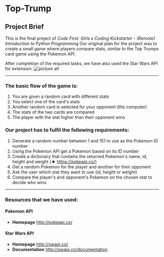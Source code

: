 # Top-Trump #
## Project Brief 
This is the final project of _Code First: Girls x Coding Kickstarter - (Remote) Introduction to Python Programming_
Our original plan for the project was to create a small game where players compare stats, similar to the Top Trumps card game using the Pokemon API. 

After completion of the required tasks, we have also used the Star Wars API for extension.
![picture alt](https://user-images.githubusercontent.com/67553615/134175182-c4b0e910-4f58-4533-bbe3-407a6cbbb697.jpg "Pokemon API")
- - - -- - - -- - - -- - - -- - - -- - - -- - - -- - - -- - - -- - - -- - - -- - - -- - - -- - - -- - 
### The basic flow of the game is: 
1. You are given a random card with different stats
2. You select one of the card's stats
3. Another random card is selected for your opponent (the computer)
4. The stats of the two cards are compared
5. The player with the stat higher than their opponent wins

### Our project has to fulfil the following requirements: 

1. Generate a random number between 1 and 151 to use as the Pokemon ID number
2. Using the Pokemon API get a Pokemon based on its ID number
3. Create a dictionary that contains the returned Pokemon's name, id, height and weight (★
https://pokeapi.co/)
4. Get a random Pokemon for the player and another for their opponent
5. Ask the user which stat they want to use (id, height or weight)
6. Compare the player's and opponent's Pokemon on the chosen stat to decide who wins

- - - -- - - -- - - -- - - -- - - -- - - -- - - -- - - -- - - -- - - -- - - -- - - -- - - -- - - -- - 
### Resources that we have used:

#### Pokemon API
* **Homepage** http://pokeapi.co/

#### Star Wars API
* **Homepage** http://swapi.co/
* **Documentation** http://swapi.co/documentation



